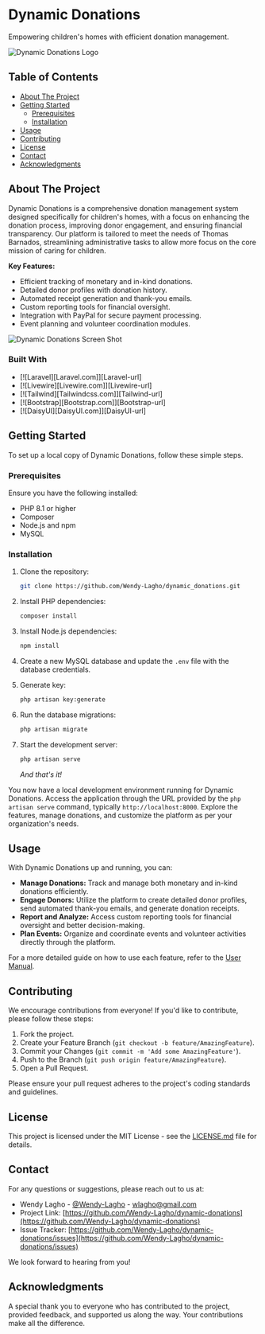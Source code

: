 # Dynamic Donations

Empowering children's homes with efficient donation management.

![Dynamic Donations Logo](public/logo/dynamic_donations_logo.png)

## Table of Contents

- [About The Project](#about-the-project)
- [Getting Started](#getting-started)
  - [Prerequisites](#prerequisites)
  - [Installation](#installation)
- [Usage](#usage)
- [Contributing](#contributing)
- [License](#license)
- [Contact](#contact)
- [Acknowledgments](#acknowledgments)

## About The Project

Dynamic Donations is a comprehensive donation management system designed specifically for children's homes, with a focus on enhancing the donation process, improving donor engagement, and ensuring financial transparency. Our platform is tailored to meet the needs of Thomas Barnados, streamlining administrative tasks to allow more focus on the core mission of caring for children.

**Key Features:**

* Efficient tracking of monetary and in-kind donations.
* Detailed donor profiles with donation history.
* Automated receipt generation and thank-you emails.
* Custom reporting tools for financial oversight.
* Integration with PayPal for secure payment processing.
* Event planning and volunteer coordination modules.

![Dynamic Donations Screen Shot](https://example.com)

### Built With

* [![Laravel][Laravel.com]][Laravel-url]
* [![Livewire][Livewire.com]][Livewire-url]
* [![Tailwind][Tailwindcss.com]][Tailwind-url]
* [![Bootstrap][Bootstrap.com]][Bootstrap-url]
* [![DaisyUI][DaisyUI.com]][DaisyUI-url]

## Getting Started

To set up a local copy of Dynamic Donations, follow these simple steps.

### Prerequisites

Ensure you have the following installed:

* PHP 8.1 or higher
* Composer
* Node.js and npm
* MySQL

### Installation

1. Clone the repository:
   ```sh
   git clone https://github.com/Wendy-Lagho/dynamic_donations.git
   ```
2. Install PHP dependencies:
   ```sh
   composer install
   ```
3. Install Node.js dependencies:
   ```sh
   npm install
   ```
4. Create a new MySQL database and update the `.env` file with the database credentials.

5. Generate key:
   ```sh
   php artisan key:generate
   ```
5. Run the database migrations:
   ```sh
   php artisan migrate
   ```
6. Start the development server:
   ```sh
   php artisan serve
   ```
   _And that's it!_

You now have a local development environment running for Dynamic Donations. Access the application through the URL provided by the `php artisan serve` command, typically `http://localhost:8000`. Explore the features, manage donations, and customize the platform as per your organization's needs.

## Usage

With Dynamic Donations up and running, you can:

- **Manage Donations:** Track and manage both monetary and in-kind donations efficiently.
- **Engage Donors:** Utilize the platform to create detailed donor profiles, send automated thank-you emails, and generate donation receipts.
- **Report and Analyze:** Access custom reporting tools for financial oversight and better decision-making.
- **Plan Events:** Organize and coordinate events and volunteer activities directly through the platform.

For a more detailed guide on how to use each feature, refer to the [User Manual](https://github.com/Wendy-Lagho/dynamic_donations/wiki).


## Contributing

We encourage contributions from everyone! If you'd like to contribute, please follow these steps:

1. Fork the project.
2. Create your Feature Branch (`git checkout -b feature/AmazingFeature`).
3. Commit your Changes (`git commit -m 'Add some AmazingFeature'`).
4. Push to the Branch (`git push origin feature/AmazingFeature`).
5. Open a Pull Request.

Please ensure your pull request adheres to the project's coding standards and guidelines.

## License

This project is licensed under the MIT License - see the [LICENSE.md](LICENSE.md) file for details.

## Contact

For any questions or suggestions, please reach out to us at:

- Wendy Lagho - [@Wendy-Lagho](https://github.com/Wendy-Lagho) - wlagho@gmail.com
- Project Link: [https://github.com/Wendy-Lagho/dynamic-donations](https://github.com/Wendy-Lagho/dynamic-donations)
- Issue Tracker: [https://github.com/Wendy-Lagho/dynamic-donations/issues](https://github.com/Wendy-Lagho/dynamic-donations/issues)

We look forward to hearing from you!

## Acknowledgments

A special thank you to everyone who has contributed to the project, provided feedback, and supported us along the way. Your contributions make all the difference.


